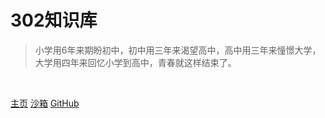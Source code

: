 # 302知识库

> 小学用6年来期盼初中，初中用三年来渴望高中，高中用三年来憧憬大学，大学用四年来回忆小学到高中，青春就这样结束了。
<BR>


[主页](internet)
[沙箱](https://codesandbox.io/s/xv36w4695o)
[GitHub](https://github.com/mochen072/github.io)


